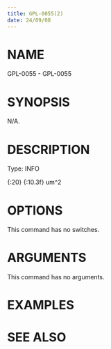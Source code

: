 ```yaml
---
title: GPL-0055(2)
date: 24/09/08
---
```


# NAME

GPL-0055 - GPL-0055

# SYNOPSIS

N/A.

# DESCRIPTION

Type: INFO

{:20} {:10.3f} um^2

# OPTIONS

This command has no switches.

# ARGUMENTS

This command has no arguments.

# EXAMPLES

# SEE ALSO
